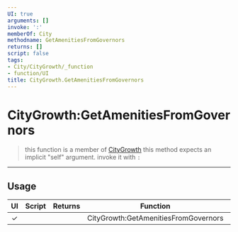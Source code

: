 ```yaml
---
UI: true
arguments: []
invoke: ':'
memberOf: City
methodname: GetAmenitiesFromGovernors
returns: []
script: false
tags:
- City/CityGrowth/_function
- function/UI
title: CityGrowth.GetAmenitiesFromGovernors
---
```

# CityGrowth:GetAmenitiesFromGovernors
> this function is a member of [CityGrowth](civ-6/lua/CityGrowth.md)
> this method expects an implicit "self" argument. invoke it with `:`
-----
## Usage
|  UI | Script | Returns | Function | Arguments |
|:---:|:------:|-------:|:--------:|:---------|
|✓| ||CityGrowth:GetAmenitiesFromGovernors||
